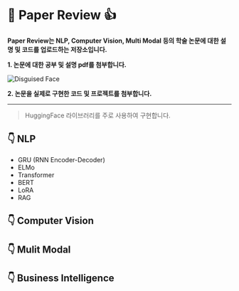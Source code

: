 # :star_struck: Paper Review :+1:

**Paper Review는 NLP, Computer Vision, Multi Modal 등의 학술 논문에 대한 설명 및 코드를 업로드하는 저장소입니다.**      


   
**1. 논문에 대한 공부 및 설명 pdf를 첨부합니다.**      

![Disguised Face](https://github.com/torijune/paper_review/assets/128570787/eadb98a5-5534-4c1f-ba6b-0ecec29107f9)

**2. 논문을 실제로 구현한 코드 및 프로젝트를 첨부합니다.**   
* * *
> HuggingFace 라이브러리를 주로 사용하여 구현합니다.


## :point_down: NLP
- GRU (RNN Encoder-Decoder)
- ELMo
- Transformer
- BERT
- LoRA
- RAG
## :point_down: Computer Vision

## :point_down: Mulit Modal

## :point_down: Business Intelligence

